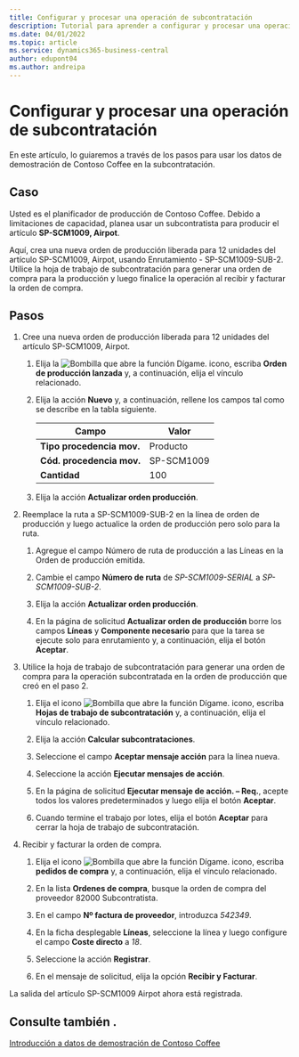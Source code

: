 ```yaml
---
title: Configurar y procesar una operación de subcontratación
description: Tutorial para aprender a configurar y procesar una operación de subcontratación en Business Central.
ms.date: 04/01/2022
ms.topic: article
ms.service: dynamics365-business-central
author: edupont04
ms.author: andreipa
---
```


# Configurar y procesar una operación de subcontratación

En este artículo, lo guiaremos a través de los pasos para usar los datos de demostración de Contoso Coffee en la subcontratación.

## Caso

Usted es el planificador de producción de Contoso Coffee. Debido a limitaciones de capacidad, planea usar un subcontratista para producir el artículo **SP-SCM1009, Airpot**.

Aquí, crea una nueva orden de producción liberada para 12 unidades del artículo SP-SCM1009, Airpot, usando Enrutamiento - SP-SCM1009-SUB-2. Utilice la hoja de trabajo de subcontratación para generar una orden de compra para la producción y luego finalice la operación al recibir y facturar la orden de compra.

## Pasos

1. Cree una nueva orden de producción liberada para 12 unidades del artículo SP-SCM1009, Airpot.

    1. Elija la ![Bombilla que abre la función Dígame.](../media/ui-search/search_small.png "Dígame qué desea hacer") icono, escriba **Orden de producción lanzada** y, a continuación, elija el vínculo relacionado.  

    2. Elija la acción **Nuevo** y, a continuación, rellene los campos tal como se describe en la tabla siguiente.  

        |Campo  |Valor  |
        |---------|---------|
        |**Tipo procedencia mov.** |Producto|
        |**Cód. procedencia mov.** |SP-SCM1009|
        |**Cantidad** |100|
    3. Elija la acción **Actualizar orden producción**.  

2. Reemplace la ruta a SP-SCM1009-SUB-2 en la línea de orden de producción y luego actualice la orden de producción pero solo para la ruta.  

    1. Agregue el campo Número de ruta de producción a las Líneas en la Orden de producción emitida.<!--in code, this is marked as visible=false-->

    2. Cambie el campo **Número de ruta** de *SP-SCM1009-SERIAL* a *SP-SCM1009-SUB-2*.  

    3. Elija la acción **Actualizar orden producción**.  

    4. En la página de solicitud **Actualizar orden de producción** borre los campos **Líneas** y **Componente necesario** para que la tarea se ejecute solo para enrutamiento y, a continuación, elija el botón **Aceptar**.

3. Utilice la hoja de trabajo de subcontratación para generar una orden de compra para la operación subcontratada en la orden de producción que creó en el paso 2.  

    1. Elija el icono ![Bombilla que abre la función Dígame.](../media/ui-search/search_small.png "Dígame qué desea hacer") icono, escriba **Hojas de trabajo de subcontratación** y, a continuación, elija el vínculo relacionado.  

    2. Elija la acción **Calcular subcontrataciones**.

    3. Seleccione el campo **Aceptar mensaje acción** para la línea nueva.

    4. Seleccione la acción **Ejecutar mensajes de acción**.  

    5. En la página de solicitud **Ejecutar mensaje de acción. – Req.**, acepte todos los valores predeterminados y luego elija el botón **Aceptar**.

    6. Cuando termine el trabajo por lotes, elija el botón **Aceptar** para cerrar la hoja de trabajo de subcontratación.  

4. Recibir y facturar la orden de compra.  

    1. Elija el icono ![Bombilla que abre la función Dígame.](../media/ui-search/search_small.png "Dígame qué desea hacer") icono, escriba **pedidos de compra** y, a continuación, elija el vínculo relacionado.  

    2. En la lista **Ordenes de compra**, busque la orden de compra del proveedor 82000 Subcontratista.

    3. En el campo **Nº factura de proveedor**, introduzca *542349*.

    4. En la ficha desplegable **Líneas**, seleccione la línea y luego configure el campo **Coste directo** a *18*.

    5. Seleccione la acción **Registrar**.  

    6. En el mensaje de solicitud, elija la opción **Recibir y Facturar**.  

La salida del artículo SP-SCM1009 Airpot ahora está registrada.

## Consulte también .

[Introducción a datos de demostración de Contoso Coffee](contoso-coffee-intro.md)  
